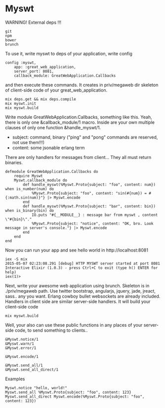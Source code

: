 Myswt
=====

WARNING! External deps !!!
```
git
npm
bower
brunch
```

To use it, write myswt to deps of your application, write config
```
config :myswt, 
	app: :great_web_application, 
	server_port: 8081, 
	callback_module: GreatWebApplication.Callbacks
```

and then execute these commands. It creates in priv/megaweb dir skeleton of client-side code of your great_web_application.
```
mix deps.get && mix deps.compile
mix myswt.init
mix myswt.build
```

Write module GreatWebApplication.Callbacks, something like this. Yeah, there is only one &callback_module/1 macro. Inside are your own multiple clauses of only one function &handle_myswt/1. 

- subject: command, binary ("ping" and "pong" commands are reserved, not use them!!!)
- content: some jsonable erlang term

There are only handlers for messages from client... They all must return binaries.
```
defmodule GreatWebApplication.Callbacks do
	require Myswt
	Myswt.callback_module do
		def handle_myswt(%Myswt.Proto{subject: "foo", content: num}) when is_number(num) do
			%Myswt.Proto{subject: "foo", content: "sin(#{num}) = #{:math.sin(num)}"} |> Myswt.encode
		end
		def handle_myswt(%Myswt.Proto{subject: "bar", content: bin}) when is_binary(bin) do
			IO.puts "#{__MODULE__} : message bar from myswt , content \"#{bin}\"."
			%Myswt.Proto{subject: "notice", content: "OK, bro. Look message in server's console."} |> Myswt.encode
		end
	end
end
```

Now you can run your app and see hello world in http://localhost:8081
```
iex -S mix
2015-05-07 02:23:08.291 [debug] HTTP MYSWT server started at port 8081
Interactive Elixir (1.0.3) - press Ctrl+C to exit (type h() ENTER for help)
iex(1)>
```

Next, write your awesome web application using brunch. Skeleton is in ./priv/megaweb path. Use twitter bootstrap, angularjs, jquery, jade, jreact, sass.. any you want. Erlang cowboy bullet websockets are already included. Handlers in client side are similar server-side handlers. It will build your client-side code
```
mix myswt.build
```

Well, your also can use these public functions in any places of your server-side code, to send something to clients..
```
&Myswt.notice/1
&Myswt.warn/1
&Myswt.error/1

&Myswt.encode/1

&Myswt.send_all/1
&Myswt.send_all_direct/1
```

Examples
```
Myswt.notice "hello, world!"
Myswt.send_all %Myswt.Proto{subject: "foo", content: 123}
Myswt.send_all_direct Myswt.encode(%Myswt.Proto{subject: "foo", content: 123})
```